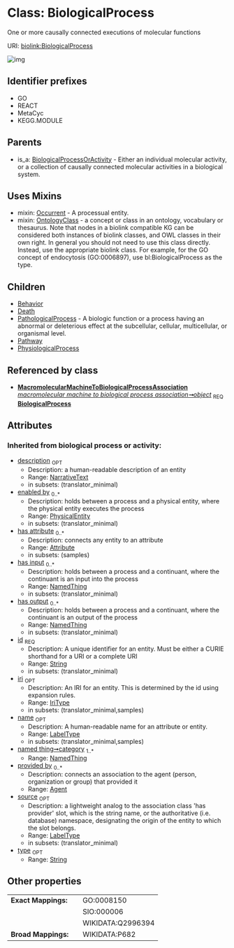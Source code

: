 
# Class: BiologicalProcess


One or more causally connected executions of molecular functions

URI: [biolink:BiologicalProcess](https://w3id.org/biolink/vocab/BiologicalProcess)


![img](http://yuml.me/diagram/nofunky;dir:TB/class/[PhysiologicalProcess],[PhysicalEntity],[Pathway],[PathologicalProcess],[OntologyClass],[Occurrent],[NamedThing],[MacromolecularMachineToBiologicalProcessAssociation],[Death],[BiologicalProcessOrActivity],[MacromolecularMachineToBiologicalProcessAssociation]-%20object%201..1>[BiologicalProcess&#124;id(i):string;iri(i):iri_type%20%3F;type(i):string%20%3F;name(i):label_type%20%3F;description(i):narrative_text%20%3F;source(i):label_type%20%3F],[BiologicalProcess]uses%20-.->[Occurrent],[BiologicalProcess]uses%20-.->[OntologyClass],[BiologicalProcess]^-[PhysiologicalProcess],[BiologicalProcess]^-[Pathway],[BiologicalProcess]^-[PathologicalProcess],[BiologicalProcess]^-[Death],[BiologicalProcess]^-[Behavior],[BiologicalProcessOrActivity]^-[BiologicalProcess],[Behavior],[Attribute],[Agent])

## Identifier prefixes

 * GO
 * REACT
 * MetaCyc
 * KEGG.MODULE

## Parents

 *  is_a: [BiologicalProcessOrActivity](BiologicalProcessOrActivity.md) - Either an individual molecular activity, or a collection of causally connected molecular activities in a biological system.

## Uses Mixins

 *  mixin: [Occurrent](Occurrent.md) - A processual entity.
 *  mixin: [OntologyClass](OntologyClass.md) - a concept or class in an ontology, vocabulary or thesaurus. Note that nodes in a biolink compatible KG can be considered both instances of biolink classes, and OWL classes in their own right. In general you should not need to use this class directly. Instead, use the appropriate biolink class. For example, for the GO concept of endocytosis (GO:0006897), use bl:BiologicalProcess as the type.

## Children

 * [Behavior](Behavior.md)
 * [Death](Death.md)
 * [PathologicalProcess](PathologicalProcess.md) - A biologic function or a process having an abnormal or deleterious effect at the subcellular, cellular, multicellular, or organismal level.
 * [Pathway](Pathway.md)
 * [PhysiologicalProcess](PhysiologicalProcess.md)

## Referenced by class

 *  **[MacromolecularMachineToBiologicalProcessAssociation](MacromolecularMachineToBiologicalProcessAssociation.md)** *[macromolecular machine to biological process association➞object](macromolecular_machine_to_biological_process_association_object.md)*  <sub>REQ</sub>  **[BiologicalProcess](BiologicalProcess.md)**

## Attributes


### Inherited from biological process or activity:

 * [description](description.md)  <sub>OPT</sub>
     * Description: a human-readable description of an entity
     * Range: [NarrativeText](types/NarrativeText.md)
     * in subsets: (translator_minimal)
 * [enabled by](enabled_by.md)  <sub>0..\*</sub>
     * Description: holds between a process and a physical entity, where the physical entity executes the process
     * Range: [PhysicalEntity](PhysicalEntity.md)
     * in subsets: (translator_minimal)
 * [has attribute](has_attribute.md)  <sub>0..\*</sub>
     * Description: connects any entity to an attribute
     * Range: [Attribute](Attribute.md)
     * in subsets: (samples)
 * [has input](has_input.md)  <sub>0..\*</sub>
     * Description: holds between a process and a continuant, where the continuant is an input into the process
     * Range: [NamedThing](NamedThing.md)
     * in subsets: (translator_minimal)
 * [has output](has_output.md)  <sub>0..\*</sub>
     * Description: holds between a process and a continuant, where the continuant is an output of the process
     * Range: [NamedThing](NamedThing.md)
     * in subsets: (translator_minimal)
 * [id](id.md)  <sub>REQ</sub>
     * Description: A unique identifier for an entity. Must be either a CURIE shorthand for a URI or a complete URI
     * Range: [String](types/String.md)
     * in subsets: (translator_minimal)
 * [iri](iri.md)  <sub>OPT</sub>
     * Description: An IRI for an entity. This is determined by the id using expansion rules.
     * Range: [IriType](types/IriType.md)
     * in subsets: (translator_minimal,samples)
 * [name](name.md)  <sub>OPT</sub>
     * Description: A human-readable name for an attribute or entity.
     * Range: [LabelType](types/LabelType.md)
     * in subsets: (translator_minimal,samples)
 * [named thing➞category](named_thing_category.md)  <sub>1..\*</sub>
     * Range: [NamedThing](NamedThing.md)
 * [provided by](provided_by.md)  <sub>0..\*</sub>
     * Description: connects an association to the agent (person, organization or group) that provided it
     * Range: [Agent](Agent.md)
 * [source](source.md)  <sub>OPT</sub>
     * Description: a lightweight analog to the association class 'has provider' slot, which is the string name, or the authoritative (i.e. database) namespace, designating the origin of the entity to which the slot belongs.
     * Range: [LabelType](types/LabelType.md)
     * in subsets: (translator_minimal)
 * [type](type.md)  <sub>OPT</sub>
     * Range: [String](types/String.md)

## Other properties

|  |  |  |
| --- | --- | --- |
| **Exact Mappings:** | | GO:0008150 |
|  | | SIO:000006 |
|  | | WIKIDATA:Q2996394 |
| **Broad Mappings:** | | WIKIDATA:P682 |

